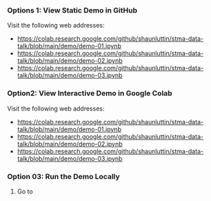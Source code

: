 ### Options 1: View Static Demo in GitHub

Visit the following web addresses:

- https://colab.research.google.com/github/shaunluttin/stma-data-talk/blob/main/demo/demo-01.ipynb
- https://colab.research.google.com/github/shaunluttin/stma-data-talk/blob/main/demo/demo-02.ipynb
- https://colab.research.google.com/github/shaunluttin/stma-data-talk/blob/main/demo/demo-03.ipynb

### Option2: View Interactive Demo in Google Colab

Visit the following web addresses:

- https://colab.research.google.com/github/shaunluttin/stma-data-talk/blob/main/demo/demo-01.ipynb
- https://colab.research.google.com/github/shaunluttin/stma-data-talk/blob/main/demo/demo-02.ipynb
- https://colab.research.google.com/github/shaunluttin/stma-data-talk/blob/main/demo/demo-03.ipynb

### Option 03: Run the Demo Locally

1. Go to

